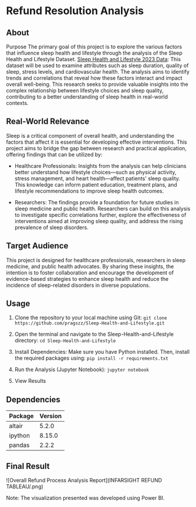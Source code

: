 # Refund Resolution Analysis
## About 

Purpose
The primary goal of this project is to explore the various factors that influence sleep health and lifestyle through the analysis of the Sleep Health and Lifestyle Dataset. [Sleep Health and Lifestyle 2023 Data](https://www.kaggle.com/datasets/uom190346a/sleep-health-and-lifestyle-dataset):  This dataset will be used to examine attributes such as sleep duration, quality of sleep, stress levels, and cardiovascular health. The analysis aims to identify trends and correlations that reveal how these factors interact and impact overall well-being. This research seeks to provide valuable insights into the complex relationship between lifestyle choices and sleep quality, contributing to a better understanding of sleep health in real-world contexts.

## Real-World Relevance
Sleep is a critical component of overall health, and understanding the factors that affect it is essential for developing effective interventions. This project aims to bridge the gap between research and practical application, offering findings that can be utilized by:

- Healthcare Professionals: Insights from the analysis can help clinicians better understand how lifestyle choices—such as physical activity, stress management, and heart health—affect patients' sleep quality. This knowledge can inform patient education, treatment plans, and lifestyle recommendations to improve sleep health outcomes.

- Researchers: The findings provide a foundation for future studies in sleep medicine and public health. Researchers can build on this analysis to investigate specific correlations further, explore the effectiveness of interventions aimed at improving sleep quality, and address the rising prevalence of sleep disorders.

## Target Audience
This project is designed for healthcare professionals, researchers in sleep medicine, and public health advocates. By sharing these insights, the intention is to foster collaboration and encourage the development of evidence-based strategies to enhance sleep health and reduce the incidence of sleep-related disorders in diverse populations.

## Usage

1. Clone the repository to your local machine using Git:
`git clone https://github.com/pragszz/Sleep-Health-and-Lifestyle.git`

2. Open the terminal and navigate to the Sleep-Health-and-Lifestyle directory:
`cd Sleep-Health-and-Lifestyle`

3. Install Dependencies: Make sure you have Python installed. Then, install the required packages using:
`pip install -r requirements.txt`

4. Run the Analysis (Jupyter Notebook):
`jupyter notebook`

5. View Results

## Dependencies

| Package           | Version   |
|-------------------|-----------|
| altair            | 5.2.0     |
| ipython           | 8.15.0    |
| pandas            | 2.2.2     |

## Final Result

![Overall Refund Process Analysis Report](INFARSIGHT REFUND TABLEAU/.png)

Note: The visualization presented was developed using Power BI.
